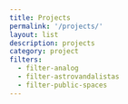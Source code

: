 ```yaml
---
title: Projects
permalink: '/projects/'
layout: list
description: projects
category: project
filters:
  - filter-analog
  - filter-astrovandalistas
  - filter-public-spaces
---
```

